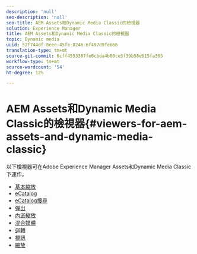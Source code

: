 ```yaml
---
description: 'null'
seo-description: 'null'
seo-title: AEM Assets和Dynamic Media Classic的檢視器
solution: Experience Manager
title: AEM Assets和Dynamic Media Classic的檢視器
topic: Dynamic media
uuid: 52f744df-8eee-45fe-8246-6f497d9feb66
translation-type: tm+mt
source-git-commit: 6cff4553307fe6cbda4b80ce3f39b58e615fa365
workflow-type: tm+mt
source-wordcount: '54'
ht-degree: 12%

---
```



# AEM Assets和Dynamic Media Classic的檢視器{#viewers-for-aem-assets-and-dynamic-media-classic}

以下檢視器可在Adobe Experience Manager Assets和Dynamic Media Classic下運作。

* [基本縮放](c-html5-20-basic-zoom-viewer-about/c-html5-20-basic-zoom-viewer-about.md)
* [eCatalog](c-html5-20-ecatalog-viewer-about/c-html5-20-ecatalog-viewer-about.md)
* [eCatalog搜尋](c-html5-ecatsearch-viewer-about/c-html5-ecatsearch-viewer-about.md)
* [彈出](c-html5-flyout-viewer-20-about/c-html5-flyout-viewer-20-about.md)
* [內嵌縮放](c-html5-inlinezoom-viewer-about/c-html5-inlinezoom-viewer-about.md)
* [混合媒體](c-html5-mixedmedia-viewer-about/c-html5-mixedmedia-viewer-about.md)
* [迴轉](c-html5-spin-viewer-about/c-html5-spin-viewer-about.md)
* [視訊](c-html5-video-reference/c-html5-video-reference.md)
* [縮放](c-html5-20-zoom-viewer-about/c-html5-20-zoom-viewer-about.md)

<!--Add others. The TOC levels in the viewers TOC doesn't seem quite right RB: FIXED-->